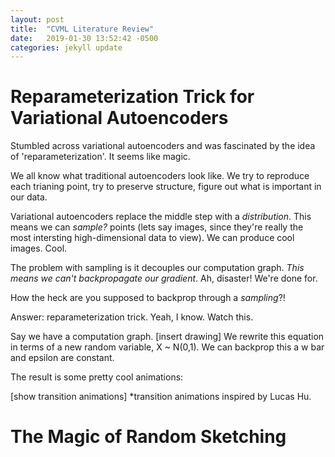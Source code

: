 ```yaml
---
layout: post
title:  "CVML Literature Review"
date:   2019-01-30 13:52:42 -0500
categories: jekyll update
---
```


# Reparameterization Trick for Variational Autoencoders
Stumbled across variational autoencoders and was fascinated by the idea of 'reparameterization'. It seems like magic.

We all know what traditional autoencoders look like. We try to reproduce each trianing point, try to preserve structure, figure out what is important in our data. 

Variational autoencoders replace the middle step with a *distribution*. This means we can *sample?* points (lets say images, since they're really the most intersting high-dimensional data to view). We can produce cool images. Cool.

The problem with sampling is it decouples our computation graph. *This means we can't backpropagate our gradient*. Ah, disaster! We're done for.

How the heck are you supposed to backprop through a *sampling*?!

Answer: reparameterization trick. Yeah, I know. Watch this.

Say we have a computation graph. [insert drawing]
We rewrite this equation in terms of a new random variable, X ~ N(0,1).
We can backprop this a w bar and epsilon are constant.

The result is some pretty cool animations:

[show transition animations]
*transition animations inspired by Lucas Hu.

# The Magic of Random Sketching
